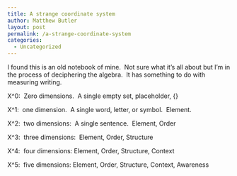 ```yaml
---
title: A strange coordinate system
author: Matthew Butler
layout: post
permalink: /a-strange-coordinate-system
categories:
  - Uncategorized
---
```

I found this is an old notebook of mine.  Not sure what it&#8217;s all about but I&#8217;m in the process of deciphering the algebra.  It has something to do with measuring writing.

X^0:  Zero dimensions.  A single empty set, placeholder, {}

X^1:  one dimension.  A single word, letter, or symbol.  Element.

X^2:  two dimensions:  A single sentence.  Element, Order

X^3:  three dimensions:  Element, Order, Structure

X^4:  four dimensions: Element, Order, Structure, Context

X^5:  five dimensions: Element, Order, Structure, Context, Awareness